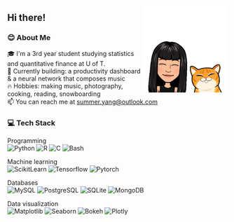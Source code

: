 <a href="https://summerxyang.github.io/"><img src="https://github.com/SUMMERxYANG/SUMMERxYANG/blob/main/Bitmoji.png" align="right" height="200" /></a>
<h2> Hi there! </h2>

<h3> 😊 About Me </h3>

 🎓 I'm a 3rd year student studying statistics and quantitative finance at U of T. <br>
 🔧 Currently building: a productivity dashboard & a neural network that composes music <br>
 🔥 Hobbies: making music, photography, cooking, reading, snowboarding <br>
 📫 You can reach me at summer.yang@outlook.com <br>


<h3> 💻 Tech Stack </h3>

Programming  
  ![Python](https://img.shields.io/badge/Python-4a5057?style=for-the-badge&logo=python&logoColor=4a5057&labelColor=e5e9F0)
  ![R](https://img.shields.io/badge/R-4a5057?style=for-the-badge&logo=R&logoColor=4a5057&labelColor=e5e9F0)
  ![C](https://img.shields.io/badge/C-4a5057?style=for-the-badge&logo=C&logoColor=4a5057&labelColor=e5e9F0)
  ![Bash](https://img.shields.io/badge/BASH-4a5057?style=for-the-badge&logo=gnu-bash&logoColor=4a5057&labelColor=e5e9F0)

Machine learning  
  ![ScikitLearn](https://img.shields.io/badge/scikitLearn-4a5057?style=for-the-badge&logo=scikit-learn&logoColor=4a5057&labelColor=e5e9F0)
  ![Tensorflow](https://img.shields.io/badge/tensorflow-4a5057?style=for-the-badge&logo=tensorflow&logoColor=4a5057&labelColor=e5e9F0)
  ![Pytorch](https://img.shields.io/badge/pytorch-4a5057?style=for-the-badge&logo=pytorch&logoColor=4a5057&labelColor=e5e9F0)

Databases  
  ![MySQL](https://img.shields.io/badge/MySQL-4a5057?style=for-the-badge&logo=mysql&logoColor=4a5057&labelColor=e5e9F0)
  ![PostgreSQL](https://img.shields.io/badge/PostgreSQL-4a5057?style=for-the-badge&logo=postgresql&logoColor=4a5057&labelColor=e5e9F0)
  ![SQLite](https://img.shields.io/badge/SQLite-4a5057?style=for-the-badge&logo=sqlite&logoColor=4a5057&labelColor=e5e9F0)
  ![MongoDB](https://img.shields.io/badge/MongoDB-4a5057?style=for-the-badge&logo=mongodb&logoColor=4a5057&labelColor=e5e9F0)

Data visualization  
  ![Matplotlib](https://img.shields.io/badge/mpl-matplotlib-4a5057?style=for-the-badge&logo=matplotlib&logoColor=4a5057&labelColor=e5e9F0)
  ![Seaborn](https://img.shields.io/badge/sn-seaborn-4a5057?style=for-the-badge&logo=seaborn&logoColor=4a5057&labelColor=e5e9F0)
  ![Bokeh](https://img.shields.io/badge/bokeh-bokeh-4a5057?style=for-the-badge&logo=bokeh&logoColor=4a5057&labelColor=e5e9F0)
  ![Plotly](https://img.shields.io/badge/px-plotly-4a5057?style=for-the-badge&logo=plotly&logoColor=4a5057&labelColor=e5e9F0)

<!---
Other tools  
  ![Git](https://img.shields.io/badge/git-4a5057?style=for-the-badge&logo=git&logoColor=4a5057&labelColor=e5e9F0)
  ![JupyterNotebook](https://img.shields.io/badge/Jupyter-4a5057?style=for-the-badge&logo=jupyter&logoColor=4a5057&labelColor=e5e9F0)
  ![LATEX](https://img.shields.io/badge/LaTeX-4a5057?style=for-the-badge&logo=latex&logoColor=4a5057&labelColor=e5e9F0)
  ![VirtualMachines](https://img.shields.io/badge/VirtualMachines-4a5057?style=for-the-badge&logo=vmware&logoColor=4a5057&labelColor=e5e9F0)

Web dev (newbie)  
  ![HTML5](https://img.shields.io/badge/html-4a5057?style=for-the-badge&logo=html5&logoColor=4a5057&labelColor=e5e9F0)
  ![CSS3](https://img.shields.io/badge/css-4a5057?style=for-the-badge&logo=css3&logoColor=4a5057&labelColor=e5e9F0)
  ![JavaScript](https://img.shields.io/badge/javascript-4a5057?style=for-the-badge&logo=javascript&logoColor=4a5057&labelColor=e5e9F0)
  ![Bootstrap](https://img.shields.io/badge/Bootstrap-4a5057?style=for-the-badge&logo=bootstrap&logoColor=4a5057&labelColor=e5e9F0)
-->


<!---
<a href="https://github.com/summerxyang?tab=repositories">
  <img width="300px" src="https://github-readme-stats.anuraghazra1.vercel.app/api/top-langs/?username=summerxyang&count_private=true&theme=nord&layout=compact&hide=makefile,shell&hide_border=true" />
</a>

https://github.com/anuraghazra/github-readme-stats
-->
